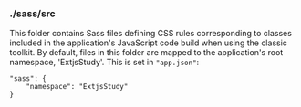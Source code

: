 ### ./sass/src

This folder contains Sass files defining CSS rules corresponding to classes
included in the application's JavaScript code build when using the classic toolkit.
By default, files in this folder are mapped to the application's root namespace, 'ExtjsStudy'.
This is set in `"app.json"`:

    "sass": {
        "namespace": "ExtjsStudy"
    }
